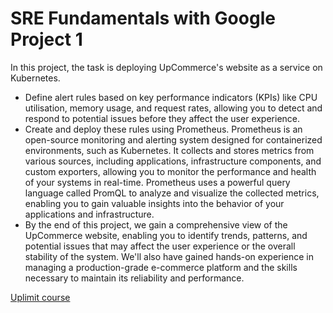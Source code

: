 # SRE Fundamentals with Google Project 1

In this project, the task is deploying UpCommerce's website as a service on Kubernetes. 
- Define alert rules based on key performance indicators (KPIs) like CPU utilisation, memory usage, and request rates, allowing you to detect and respond to potential issues before they affect the user experience. 
- Create and deploy these rules using Prometheus. Prometheus is an open-source monitoring and alerting system designed for containerized environments, such as Kubernetes. It collects and stores metrics from various sources, including applications, infrastructure components, and custom exporters, allowing you to monitor the performance and health of your systems in real-time. Prometheus uses a powerful query language called PromQL to analyze and visualize the collected metrics, enabling you to gain valuable insights into the behavior of your applications and infrastructure.
- By the end of this project, we gain a comprehensive view of the UpCommerce website, enabling you to identify trends, patterns, and potential issues that may affect the user experience or the overall stability of the system. We'll also have gained hands-on experience in managing a production-grade e-commerce platform and the skills necessary to maintain its reliability and performance.

[Uplimit course](https://uplimit.com/course/sre-fundamentals-with-google)
